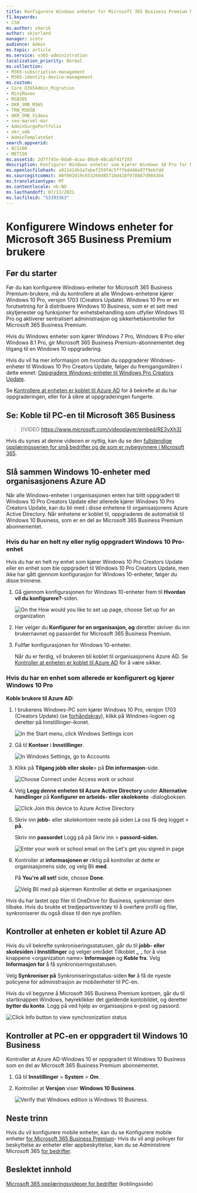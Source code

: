 ```yaml
---
title: Konfigurere Windows enheter for Microsoft 365 Business Premium brukere
f1.keywords:
- CSH
ms.author: sharik
author: skjerland
manager: scotv
audience: Admin
ms.topic: article
ms.service: o365-administration
localization_priority: Normal
ms.collection:
- M365-subscription-management
- M365-identity-device-management
ms.custom:
- Core_O365Admin_Migration
- MiniMaven
- MSB365
- OKR_SMB_M365
- TRN_M365B
- OKR_SMB_Videos
- seo-marvel-mar
- AdminSurgePortfolio
- okr_smb
- AdminTemplateSet
search.appverid:
- BCS160
- MET150
ms.assetid: 2d7ff45e-0da0-4caa-89a9-48cabf41f193
description: Konfigurer Windows enheter som kjører Windows 10 Pro for Microsoft 365 Business Premium brukere, slik at sentralisert administrasjon og sikkerhetskontroller aktiveres.
ms.openlocfilehash: a911414b1a7abef259f4c5fffbdd48e07f9ebfdd
ms.sourcegitcommit: 00f001019c653269d85718d410f970887d904304
ms.translationtype: MT
ms.contentlocale: nb-NO
ms.lasthandoff: 07/12/2021
ms.locfileid: "53393363"
---
```

# <a name="set-up-windows-devices-for-microsoft-365-business-premium-users"></a>Konfigurere Windows enheter for Microsoft 365 Business Premium brukere

## <a name="before-you-begin"></a>Før du starter

Før du kan konfigurere Windows-enheter for Microsoft 365 Business Premium-brukere, må du kontrollere at alle Windows-enhetene kjører Windows 10 Pro, versjon 1703 (Creators Update). Windows 10 Pro er en forutsetning for å distribuere Windows 10 Business, som er et sett med skytjenester og funksjoner for enhetsbehandling som utfyller Windows 10 Pro og aktiverer sentralisert administrasjon og sikkerhetskontroller for Microsoft 365 Business Premium.
  
Hvis du Windows enheter som kjører Windows 7 Pro, Windows 8 Pro eller Windows 8.1 Pro, gir Microsoft 365 Business Premium-abonnementet deg tilgang til en Windows 10 oppgradering.
  
Hvis du vil ha mer informasjon om hvordan du oppgraderer Windows-enheter til Windows 10 Pro Creators Update, følger du fremgangsmåten i dette emnet: [Oppgradere Windows-enheter til Windows Pro Creators Update](upgrade-to-windows-pro-creators-update.md).
  
Se [Kontrollere at enheten er koblet til Azure AD](#verify-the-device-is-connected-to-azure-ad) for å bekrefte at du har oppgraderingen, eller for å sikre at oppgraderingen fungerte.

## <a name="watch-connect-your-pc-to-microsoft-365-business"></a>Se: Koble til PC-en til Microsoft 365 Business

> [!VIDEO https://www.microsoft.com/videoplayer/embed/RE3yXh3] 

Hvis du synes at denne videoen er nyttig, kan du se den [fullstendige opplæringsserien for små bedrifter og de som er nybegynnere i Microsoft 365](../business-video/index.yml).
  
## <a name="join-windows-10-devices-to-your-organizations-azure-ad"></a>Slå sammen Windows 10-enheter med organisasjonens Azure AD

Når alle Windows-enheter i organisasjonen enten har blitt oppgradert til Windows 10 Pro Creators Update eller allerede kjører Windows 10 Pro Creators Update, kan du bli med i disse enhetene til organisasjonens Azure Active Directory. Når enhetene er koblet til, oppgraderes de automatisk til Windows 10 Business, som er en del av Microsoft 365 Business Premium abonnementet.
  
### <a name="for-a-brand-new-or-newly-upgraded-windows-10-pro-device"></a>Hvis du har en helt ny eller nylig oppgradert Windows 10 Pro-enhet

Hvis du har en helt ny enhet som kjører Windows 10 Pro Creators Update eller en enhet som ble oppgradert til Windows 10 Pro Creators Update, men ikke har gått gjennom konfigurasjon for Windows 10-enheter, følger du disse trinnene.
  
1. Gå gjennom konfigurasjonen for Windows 10-enheter frem til **Hvordan vil du konfigurere?**-siden. 
    
    ![On the How would you like to set up page, choose Set up for an organization](../media/1b0b2dba-00bb-4a99-a729-441479220cb7.png)
  
2. Her velger du **Konfigurer for en organisasjon, og** deretter skriver du inn brukernavnet og passordet for Microsoft 365 Business Premium. 
    
3. Fullfør konfigurasjonen for Windows 10-enheter.
    
   Når du er ferdig, vil brukeren bli koblet til organisasjonens Azure AD. Se [Kontroller at enheten er koblet til Azure AD](#verify-the-device-is-connected-to-azure-ad) for å være sikker. 
  
### <a name="for-a-device-already-set-up-and-running-windows-10-pro"></a>Hvis du har en enhet som allerede er konfigurert og kjører Windows 10 Pro

 **Koble brukere til Azure AD:**
  
1. I brukerens Windows-PC som kjører Windows 10 Pro, versjon 1703 (Creators Update) (se [forhåndskrav](pre-requisites-for-data-protection.md)), klikk på Windows-logoen og deretter på Innstillinger-ikonet.
  
   ![In the Start menu, click Windows Settings icon](../media/74e1ce9a-1554-4761-beb9-330b176e9b9d.png)
  
2. Gå til **Kontoer** i **Innstillinger**.
  
   ![In Windows Settings, go to Accounts](../media/472fd688-d111-4788-9fbb-56a00fbdc24d.png)
  
3. Klikk på **Tilgang jobb eller skole**\> på **Din informasjon**-side.
  
   ![Choose Connect under Access work or school](../media/af3a4e3f-f9b9-4969-b3e2-4ef99308090c.png)
  
4. Velg **Legg denne enheten til Azure Active Directory** under **Alternative handlinger** på **Konfigurer en arbeids- eller skolekonto** -dialogboksen.
  
   ![Click Join this device to Azure Active Directory](../media/fb709a1b-05a9-4750-9cb9-e097f4412cba.png)
  
5. Skriv inn **jobb-** eller skolekontoen neste på siden La oss få deg logget \> **på.**
  
   Skriv inn **passordet** Logg på på Skriv inn \> **passord-siden.**
  
   ![Enter your work or school email on the Let's get you signed in page](../media/f70eb148-b1d2-4ba3-be38-7317eaf0321a.png)
  
6. Kontroller at **informasjonen er** riktig på kontroller at dette er organisasjonens side, og velg Bli **med**.
  
   På **You're all set!** side, chosse **Done**.
  
   ![Velg Bli med på skjermen Kontroller at dette er organisasjonen](../media/c749c0a2-5191-4347-a451-c062682aa1fb.png)
  
Hvis du har lastet opp filer til OneDrive for Business, synkroniser dem tilbake. Hvis du brukte et tredjepartsverktøy til å overføre profil og filer, synkroniserer du også disse til den nye profilen.
  
## <a name="verify-the-device-is-connected-to-azure-ad"></a>Kontroller at enheten er koblet til Azure AD

Hvis du vil bekrefte synkroniseringsstatusen, går du til **jobb- eller skolesiden i** **Innstillinger** og velger området Tilkoblet **_** _ for å vise knappene \<organization name\> **Informasjon** og **Koble fra**. Velg **Informasjon for** å få synkroniseringsstatusen. 
  
Velg **Synkroniser på** Synkroniseringsstatus-siden **for** å få de nyeste policyene for administrasjon av mobilenheter til PC-en.
  
Hvis du vil begynne å Microsoft 365 Business Premium kontoen, går  du til startknappen Windows, høyreklikker det gjeldende kontobildet, og deretter **bytter du konto**. Logg på ved hjelp av organisasjons e-post og passord.
  
![Click Info button to view synchronization status](../media/818f7043-adbf-402a-844a-59d50034911d.png)
  
## <a name="verify-the-pc-is-upgraded-to-windows-10-business"></a>Kontroller at PC-en er oppgradert til Windows 10 Business

Kontroller at Azure AD-Windows 10 er oppgradert til Windows 10 Business som en del av Microsoft 365 Business Premium abonnementet.
  
1. Gå til **Innstillinger** \> **System** \> **Om**.
    
2. Kontroller at **Versjon** viser **Windows 10 Business**.
    
    ![Verify that Windows edition is Windows 10 Business.](../media/ff660fc8-d3ba-431b-89a5-f5abded96c4d.png)
  
## <a name="next-steps"></a>Neste trinn

Hvis du vil konfigurere mobile enheter, kan du se Konfigurere mobile enheter [for Microsoft 365 Business Premium](set-up-mobile-devices.md)- Hvis du vil angi policyer for beskyttelse av enheter eller appbeskyttelse, kan du se Administrere Microsoft 365 [for bedrifter](manage.md).
  
## <a name="related-content"></a>Beslektet innhold

[Microsoft 365 opplæringsvideoer for bedrifter](../business-video/index.yml) (koblingsside)
